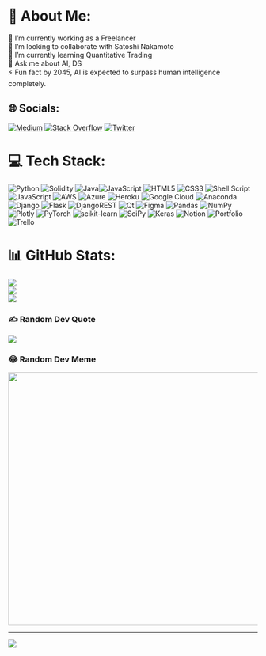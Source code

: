 # 💫 About Me: <br/>
🔭 I’m currently working as a Freelancer<br>👯 I’m looking to collaborate with Satoshi Nakamoto<br>🌱 I’m currently learning Quantitative Trading<br>💬 Ask me about AI, DS<br>⚡ Fun fact by 2045, AI is expected to surpass human intelligence completely.


## 🌐 Socials: <br/>
[![Medium](https://img.shields.io/badge/Medium-12100E?logo=medium&logoColor=white)](https://medium.com/@ahmadalmodhayan) [![Stack Overflow](https://img.shields.io/badge/-Stackoverflow-FE7A16?logo=stack-overflow&logoColor=white)](https://stackoverflow.com/users/15780392) [![Twitter](https://img.shields.io/badge/Twitter-%231DA1F2.svg?logo=Twitter&logoColor=white)](https://twitter.com/AhmadAlModhayan) 

# 💻 Tech Stack: <br/>
![Python](https://img.shields.io/badge/python-3670A0?style=for-the-badge&logo=python&logoColor=ffdd54) ![Solidity](https://img.shields.io/badge/Solidity-%23363636.svg?style=for-the-badge&logo=solidity&logoColor=white) ![Java](https://img.shields.io/badge/java-%23ED8B00.svg?style=for-the-badge&logo=java&logoColor=white)![JavaScript](https://img.shields.io/badge/javascript-%23323330.svg?style=for-the-badge&logo=javascript&logoColor=%23F7DF1E) ![HTML5](https://img.shields.io/badge/html5-%23E34F26.svg?style=for-the-badge&logo=html5&logoColor=white) ![CSS3](https://img.shields.io/badge/css3-%231572B6.svg?style=for-the-badge&logo=css3&logoColor=white) ![Shell Script](https://img.shields.io/badge/shell_script-%23121011.svg?style=for-the-badge&logo=gnu-bash&logoColor=white) ![JavaScript](https://img.shields.io/badge/javascript-%23323330.svg?style=for-the-badge&logo=javascript&logoColor=%23F7DF1E) ![AWS](https://img.shields.io/badge/AWS-%23FF9900.svg?style=for-the-badge&logo=amazon-aws&logoColor=white) ![Azure](https://img.shields.io/badge/azure-%230072C6.svg?style=for-the-badge&logo=azure-devops&logoColor=white) ![Heroku](https://img.shields.io/badge/heroku-%23430098.svg?style=for-the-badge&logo=heroku&logoColor=white) ![Google Cloud](https://img.shields.io/badge/Google%20Cloud-%234285F4.svg?style=for-the-badge&logo=google-cloud&logoColor=white) ![Anaconda](https://img.shields.io/badge/Anaconda-%2344A833.svg?style=for-the-badge&logo=anaconda&logoColor=white) ![Django](https://img.shields.io/badge/django-%23092E20.svg?style=for-the-badge&logo=django&logoColor=white) ![Flask](https://img.shields.io/badge/flask-%23000.svg?style=for-the-badge&logo=flask&logoColor=white) ![DjangoREST](https://img.shields.io/badge/DJANGO-REST-ff1709?style=for-the-badge&logo=django&logoColor=white&color=ff1709&labelColor=gray) ![Qt](https://img.shields.io/badge/Qt-%23217346.svg?style=for-the-badge&logo=Qt&logoColor=white) 	![Figma](https://img.shields.io/badge/figma-%23F24E1E.svg?style=for-the-badge&logo=figma&logoColor=white) ![Pandas](https://img.shields.io/badge/pandas-%23150458.svg?style=for-the-badge&logo=pandas&logoColor=white) ![NumPy](https://img.shields.io/badge/numpy-%23013243.svg?style=for-the-badge&logo=numpy&logoColor=white) ![Plotly](https://img.shields.io/badge/Plotly-%233F4F75.svg?style=for-the-badge&logo=plotly&logoColor=white) ![PyTorch](https://img.shields.io/badge/PyTorch-%23EE4C2C.svg?style=for-the-badge&logo=PyTorch&logoColor=white) ![scikit-learn](https://img.shields.io/badge/scikit--learn-%23F7931E.svg?style=for-the-badge&logo=scikit-learn&logoColor=white) ![SciPy](https://img.shields.io/badge/SciPy-%230C55A5.svg?style=for-the-badge&logo=scipy&logoColor=%white) ![Keras](https://img.shields.io/badge/Keras-%23D00000.svg?style=for-the-badge&logo=Keras&logoColor=white) ![Notion](https://img.shields.io/badge/Notion-%23000000.svg?style=for-the-badge&logo=notion&logoColor=white) ![Portfolio](https://img.shields.io/badge/Portfolio-%23000000.svg?style=for-the-badge&logo=firefox&logoColor=#FF7139) ![Trello](https://img.shields.io/badge/Trello-%23026AA7.svg?style=for-the-badge&logo=Trello&logoColor=white)

# 📊 GitHub Stats: <br/>
![](https://github-readme-stats.vercel.app/api?username=Ahmad-AlModhayan&theme=prussian&hide_border=false&include_all_commits=true&count_private=true)<br/>
![](https://github-readme-streak-stats.herokuapp.com/?user=Ahmad-AlModhayan&theme=prussian&hide_border=false)<br/>
![](https://github-readme-stats.vercel.app/api/top-langs/?username=Ahmad-AlModhayan&theme=prussian&hide_border=false&include_all_commits=true&count_private=true&layout=compact)

### ✍️ Random Dev Quote <br/>
![](https://quotes-github-readme.vercel.app/api?type=horizontal&theme=radical)

### 😂 Random Dev Meme <br/>
<img src="https://random-memer.herokuapp.com/" width="512px"/>

---
[![](https://visitcount.itsvg.in/api?id=Ahmad-AlModhayan&icon=2&color=0)](https://visitcount.itsvg.in)

